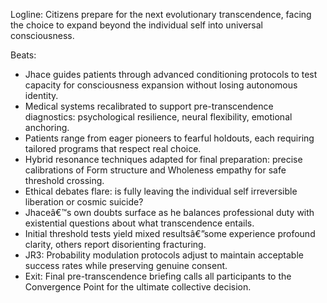 ﻿---
series: 3
novella: 5
file: S3N5_CH01
type: chapter
pov: Jhace
setting: Transcendence preparation center - evolutionary threshold
word_target_min: 1201
word_target_max: 2299
status: outline
---
Logline: Citizens prepare for the next evolutionary transcendence, facing the choice to expand beyond the individual self into universal consciousness.

Beats:
- Jhace guides patients through advanced conditioning protocols to test capacity for consciousness expansion without losing autonomous identity.
- Medical systems recalibrated to support pre-transcendence diagnostics: psychological resilience, neural flexibility, emotional anchoring.
- Patients range from eager pioneers to fearful holdouts, each requiring tailored programs that respect real choice.
- Hybrid resonance techniques adapted for final preparation: precise calibrations of Form structure and Wholeness empathy for safe threshold crossing.
- Ethical debates flare: is fully leaving the individual self irreversible liberation or cosmic suicide?
- Jhaceâ€™s own doubts surface as he balances professional duty with existential questions about what transcendence entails.
- Initial threshold tests yield mixed resultsâ€”some experience profound clarity, others report disorienting fracturing.
- JR3: Probability modulation protocols adjust to maintain acceptable success rates while preserving genuine consent.
- Exit: Final pre-transcendence briefing calls all participants to the Convergence Point for the ultimate collective decision.